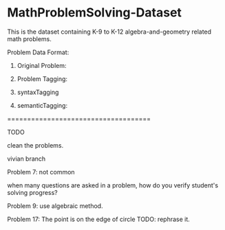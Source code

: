 # MathProblemSolving-Dataset
This is the dataset containing K-9 to K-12 algebra-and-geometry related math problems.

Problem Data Format:

1. Original Problem:

2. Problem Tagging: 

3. syntaxTagging

4. semanticTagging:

====================================

TODO

clean the problems.

vivian branch

Problem 7: not common

when many questions are asked in a problem, how do you verify student's solving progress?

Problem 9: use algebraic method.

Problem 17: The point is on the edge of circle TODO: rephrase it. 
